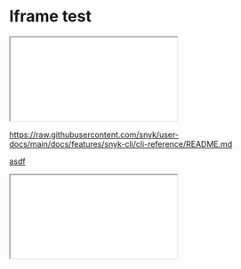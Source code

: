 # Iframe test

<iframe src="google.com">Negative, it didn't go in.</iframe>

https://raw.githubusercontent.com/snyk/user-docs/main/docs/features/snyk-cli/cli-reference/README.md

[asdf](https://raw.githubusercontent.com/snyk/user-docs/main/docs/features/snyk-cli/cli-reference/README.md)

[<iframe src="google.com">Negative, it didn't go in.</iframe>](https://raw.githubusercontent.com/snyk/user-docs/main/docs/features/snyk-cli/cli-reference/README.md)


